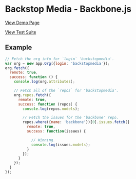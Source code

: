 Backstop Media - Backbone.js
============================

[View Demo Page](http://backstopmedia.github.com/backbone)

[View Test Suite](http://backstopmedia.github.com/backbone/test)

Example
-------

```js
// Fetch the org info for `login` 'backstopmedia'.
var org = new app.Org({login: 'backstopmedia'});
org.fetch({
  remote: true,
  success: function () {
    console.log(org.attributes);

    // Fetch all of the `repos` for 'backstopmedia'.
    org.repos.fetch({
      remote: true,
      success: function (repos) {
        console.log(repos.models);

        // Fetch the issues for the 'backbone' repo.
        repos.where({name: 'backbone'})[0].issues.fetch({
          remote: true,
          success: function(issues) {

            // Winning.
            console.log(issues.models);
          }
        });
      }
    });
  }
});
```
